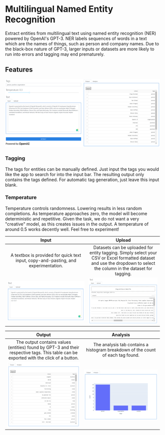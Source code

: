 # Multilingual Named Entity Recognition
Extract entities from multilingual text using named entity recognition (NER) powered by OpenAI's GPT-3. NER labels 
sequences of words in a text which are the names of things, such as person and company names. Due to the black-box 
nature of GPT-3, larger inputs or datasets are more likely to run into errors and tagging may end prematurely.

## Features
![](assets/tags.png)
### Tagging
The tags for entities can be manually defined. Just input the tags you would like the app to search for into the input 
bar. The resulting output only contains the tags defined. For automatic tag generation, just leave this input blank.

### Temperature
Temperature controls randomness. Lowering results in less random completions. As temperature approaches zero, the model 
will become deterministic and repetitive. Given the task, we do not want a very "creative" model, as this creates issues 
in the output. A temperature of around 0.5 works decently well. Feel free to experiment!

Input | Upload
:----------------:|:--------------:
A textbox is provided for quick text input, copy-and-pasting, and experimentation. | Datasets can be uploaded for entity tagging. Simply select your CSV or Excel formatted dataset and use the dropdown to select the column in the dataset for tagging. 
 ![](assets/input.png) | ![](assets/upload.png)

  Output         |  Analysis
:-------------------------:|:-------------------------:
The output contains values (entities) found by GPT-3 and their respective tags. This table can be exported with the click of a button. | The analysis tab contains a histogram breakdown of the count of each tag found.
![](assets/output.png) | ![](assets/analysis.png)